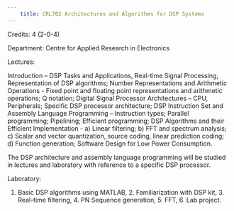 ```yaml
---
    title: CRL702 Architectures and Algorithms for DSP Systems
---
```

Credits: 4 (2-0-4)

Department: Centre for Applied Research in Electronics

Lectures:

Introduction – DSP Tasks and Applications, Real-time Signal Processing, Representation of DSP algorithms; Number Representations and Arithmetic Operations - Fixed point and floating point representations and arithmetic operations; Q notation; Digital Signal Processor Architectures – CPU, Peripherals; Specific DSP processor architecture; DSP Instruction Set and Assembly Language Programming – Instruction types; Parallel programming; Pipelining; Efficient programming; DSP Algorithms and their Efficient Implementation - a) Linear filtering; b) FFT and spectrum analysis; c) Scalar and vector quantization, source coding, linear prediction coding; d) Function generation; Software Design for Low Power Consumption.

The DSP architecture and assembly language programming will be studied in lectures and laboratory with reference to a specific DSP processor.

Laboratory:

1. Basic DSP algorithms using MATLAB, 2. Familiarization with DSP kit, 3. Real-time filtering, 4. PN Sequence generation, 5. FFT, 6. Lab project.